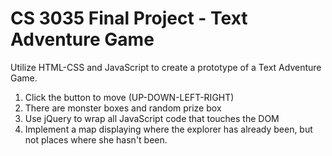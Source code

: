 # CS 3035 Final Project - Text Adventure Game
Utilize HTML-CSS and JavaScript to create a prototype of a Text Adventure Game.

1. Click the button to move (UP-DOWN-LEFT-RIGHT)
2. There are monster boxes and random prize box
3. Use jQuery to wrap all JavaScript code that touches the DOM
4. Implement a map displaying where the explorer has already been, but not places where she hasn't been. 

